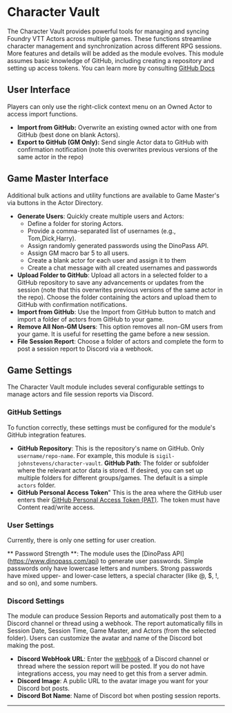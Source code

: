 # Character Vault

The Character Vault provides powerful tools for managing and syncing Foundry VTT Actors across multiple games. These functions streamline character management and synchronization across different RPG sessions. More features and details will be added as the module evolves. This module assumes basic knowledge of GitHub, including creating a repository and setting up access tokens. You can learn more by consulting [GitHub Docs](https://docs.github.com/en)

## User Interface

Players can only use the right-click context menu on an Owned Actor to access import functions.

- **Import from GitHub:** Overwrite an existing owned actor with one from GitHub (best done on blank Actors).
- **Export to GitHub (GM Only):** Send single Actor data to GitHub with confirmation notification (note this overwrites previous versions of the same actor in the repo)

## Game Master Interface

Additional bulk actions and utility functions are available to Game Master's via buttons in the Actor Directory.

- **Generate Users**: Quickly create multiple users and Actors:
  - Define a folder for storing Actors.
  - Provide a comma-separated list of usernames (e.g., Tom,Dick,Harry).
  - Assign randomly generated passwords using the DinoPass API.
  - Assign GM macro bar 5 to all users.
  - Create a blank actor for each user and assign it to them
  - Create a chat message with all created usernames and passwords
- **Upload Folder to GitHub**: Upload all actors in a selected folder to a GitHub repository to save any advancements or updates from the session (note that this overwrites previous versions of the same actor in the repo). Choose the folder containing the actors and upload them to GitHub with confirmation notifications.
- **Import from GitHub**: Use the Import from GitHub button to match and import a folder of actors from GitHub to your game.
- **Remove All Non-GM Users**: This option removes all non-GM users from your game. It is useful for resetting the game before a new session.
- **File Session Report**: Choose a folder of actors and complete the form to post a session report to Discord via a webhook.

## Game Settings

The Character Vault module includes several configurable settings to manage actors and file session reports via Discord.

### GitHub Settings

To function correctly, these settings must be configured for the module's GitHub integration features.

- **GitHub Repository**: This is the repository's name on GitHub. Only `username/repo-name`. For example, this module is `sigil-johnstevens/character-vault`.
**GitHub Path**: The folder or subfolder where the relevant actor data is stored. If desired, you can set up multiple folders for different groups/games. The default is a simple `actors` folder.
- **GitHub Personal Access Token**" This is the area where the GitHub user enters their [GitHub Personal Access Token (PAT)](https://docs.github.com/en/authentication/keeping-your-account-and-data-secure/managing-your-personal-access-tokens). The token must have Content read/write access.

### User Settings

Currently, there is only one setting for user creation.

** Password Strength **: The module uses the [DinoPass API] (https://www.dinopass.com/api) to generate user passwords. Simple passwords only have lowercase letters and numbers. Strong passwords have mixed upper- and lower-case letters, a special character (like @, $, !, and so on), and some numbers.

### Discord Settings

The module can produce Session Reports and automatically post them to a Discord channel or thread using a webhook. The report automatically fills in Session Date, Session Time, Game Master, and Actors (from the selected folder). Users can customize the avatar and name of the Discord bot making the post.

- **Discord WebHook URL**: Enter the [webhook](https://support.discord.com/hc/en-us/articles/228383668-Intro-to-Webhooks) of a Discord channel or thread where the session report will be posted. If you do not have integrations access, you may need to get this from a server admin.
- **Discord Image**: A public URL to the avatar image you want for your Discord bot posts.
- **Discord Bot Name**: Name of Discord bot when posting session reports.

---
